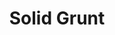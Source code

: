 ---
title: Solid Grunt
event:
  name: FranceJS.in(Toulouse)
  url: http://lanyrd.com/2013/francejs/
  date: 2013-11-23
slides:
  -
    file: solid-grunt/intro.md
---